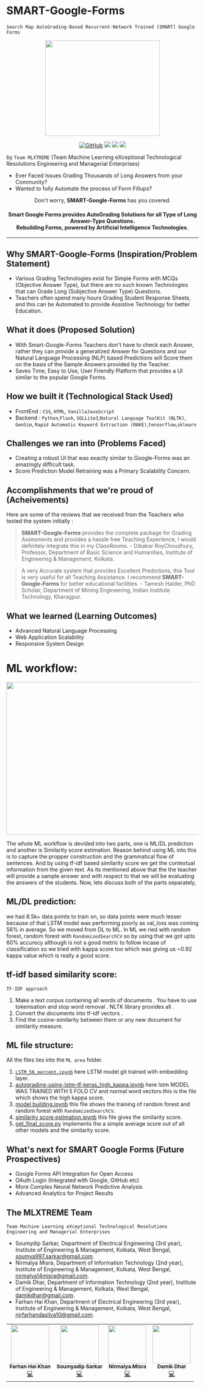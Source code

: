 # SMART-Google-Forms
`Search Map AutoGrading-Based Recurrent-Network Trained (SMART) Google Forms` 

<p align="center">
  <img width="300" height="250" src="https://i.ibb.co/sHF9d7k/Smart-GForms.png">
</p>

<p align="center">
<a href="LICENSE"><img alt="GitHub" src="https://img.shields.io/github/license/khanfarhan10/SmartGoogleForms?style=for-the-badge"></a>
  <img src="https://forthebadge.com/images/badges/built-with-love.svg">     <img src="https://forthebadge.com/images/badges/made-with-python.svg">    <img src="https://forthebadge.com/images/badges/open-source.svg">
</p>

by `Team MLXTREME` (Team Machine Learning eXceptional Technological Resolutions Engineering and Managerial Enterprises) 

- Ever Faced Issues Grading Thousands of Long Answers from your Community? 
- Wanted to fully Automate the process of Form Fillups? 

<p align="center"> Don't worry, <b>SMART-Google-Forms</b> has you covered. </p>
 
<h4 align="center">
Smart Google Forms provides AutoGrading Solutions for all Type of Long Answer-Type Questions.<br>
Rebuilding Forms, powered by <b>Artificial Intelligence Technologies</b>.
</h4>

---

## Why SMART-Google-Forms (Inspiration/Problem Statement)

- Various Grading Technologies exist for Simple Forms with MCQs (Objective Answer Type), but there are no such known Technologies that can Grade Long (Subjective Answer Type) Questions.
- Teachers often spend many hours Grading Student Response Sheets, and this can be Automated to provide Assistive Technology for better Education. 


## What it does (Proposed Solution)

- With Smart-Google-Forms Teachers don't have to check each Answer, rather they can provide a generalized Answer for Questions and our Natural Language Processing (NLP) based Predictions will Score them on the basis of the Sample Answers provided by the Teacher. 
- Saves Time, Easy to Use, User Friendly Platform that provides a UI similar to the popular Google Forms.

## How we built it (Technological Stack Used)
- FrontEnd : `CSS`, `HTML`, `VanillaJavaScript`
- Backend : `Python`,`Flask`, `SQLLite3`,`Natural Language ToolKit (NLTK)`, `GenSim`, `Rapid Automatic Keyword Extraction (RAKE)`,`tensorflow`,`sklearn`

## Challenges we ran into (Problems Faced)
- Creating a robust UI that was exactly similar to Google-Forms was an amazingly difficult task.
- Score Prediction Model Retraining was a Primary Scalability Concern.

## Accomplishments that we're proud of (Acheivements)
Here are some of the reviews that we received from the Teachers who tested the system initially :

> **SMART-Google-Forms**  provides the complete package for Grading Assesments and provides a hassle free Teaching Experience, I would definitely integrate this in my ClassRooms. - Dibakar RoyChoudhury, Professor, Department of Basic Science and Humanities, Institute of Engineering & Management, Kolkata.

> A very Accurate system that provides Excellent Predictions, this Tool is very useful for all Teaching Assistance. I recommend **SMART-Google-Forms** for better educational facilities. - Tamesh Halder, PhD Scholar, Department of Mining Engineering, Indian Institute Technology, Kharagpur.

## What we learned (Learning Outcomes)
- Advanced Natural Language Processing
- Web Application Scalability 
- Responsive System Design

# ML workflow:

<p align="center">
  <img width="1000" height="400" src="https://i.ibb.co/qkB1DQ2/Screenshot-1124.png">
</p>

The whole ML workflow is devided into two parts, one is ML/DL prediction and another is Similarity score estimation. Reason behind using ML into this is to capture the propper construction and the grammatical flow of sentences. And by using tf-idf based similarity score we get the contextual information from the given text. As its mentioned above that the the teacher will provide a sample answer and with respect to that we will be evaluating the answers of the students. Now, lets discuss both of the parts separately,

## ML/DL prediction:
we had 8.5k+ data points to train on, so data points were much lesser because of that LSTM model was performing poorly as val_loss was coming 56% in average. So we moved from DL to ML. In ML we ried with random forest, random forest with `RandomizedSearchCV` so by using that we got upto 60% accurecy although is not a good metric to follow incase of classification so we tried with kappa score too which was giving us ~0.92 kappa value which is really a good score.

## tf-idf based similarity score:
`TF-IDF approach`
1. Make a text corpus containing all words of documents . You have to use tokenisation and stop word removal . NLTK library provides all .
2. Convert the documents into tf-idf vectors .
3. Find the cosine-similarity between them or any new document for similarity measure.

## ML file structure:
All the files lies into the `ML area` folder.
1. [`LSTM_56_percent.ipynb`](https://github.com/khanfarhan10/SMART-GForms/blob/main/ML_area/LSTM_56_percent.ipynb) here LSTM model git trained with embedding layer.
2. [autograding-using-lstm-tf-keras_high_kappa.ipynb](https://github.com/khanfarhan10/SMART-GForms/blob/main/ML_area/autograding-using-lstm-tf-keras_high_kappa.ipynb) here lstm MODEL WAS TRAINED WITH 5 FOLD CV and normal word vectors.this is the file which shows the high kappa score.
3. [model building.ipynb](https://github.com/khanfarhan10/SMART-GForms/blob/main/ML_area/model%20building.ipynb) this file shows the training of random forest and random forest with `RandomizedSearchCV`. 
4. [similarity score estimation.ipynb](https://github.com/khanfarhan10/SMART-GForms/blob/main/ML_area/similarity%20score%20estimation.ipynb) this file gives the similarity score.
5. [get_final_score.py](https://github.com/khanfarhan10/SMART-GForms/blob/main/ML_area/get_final_score.py) implements the a simple average score out of all other models and the similarity score.

## What's next for SMART Google Forms (Future Prospectives)
- Google Forms API Integration for Open Access
- OAuth Login (Integrated with Google, GitHub etc)
- More Complex Neural Network Predictive Analysis
- Advanced Analytics for Project Results 

## The MLXTREME Team
`Team Machine Learning eXceptional Technological Resolutions Engineering and Managerial Enterprises`

- Soumydip Sarkar, Department of Electrical Engineering (3rd year), Institute of Engineering & Management, Kolkata, West Bengal, soumya997.sarkar@gmail.com.
- Nirmalya Misra, Department of Information Technology (2nd year), Institute of Engineering & Management, Kolkata, West Bengal, nirmalya14misra@gmail.com.
- Damik Dhar, Department of Information Technology (2nd year), Institute of Engineering & Management, Kolkata, West Bengal, damikdhar@gmail.com.
- Farhan Hai Khan, Department of Electrical Engineering (3rd year), Institute of Engineering & Management, Kolkata, West Bengal, njrfarhandasilva10@gmail.com.

 
 <table>
  <tr>
    <td align="center"><a href="https://github.com/khanfarhan10"><img src="https://avatars.githubusercontent.com/u/50246790?v=4" width="100px;" alt=""/><br /><sub><b>Farhan Hai Khan</b></sub></a><br /><a href="https://github.com/khanfarhan10/SmartGoogleForms/commits?author=khanfarhan10" title="Code">💻</a></td>
    <td align="center"><a href="https://github.com/soumya997"><img src="https://avatars0.githubusercontent.com/u/54326088?v=4" width="100px;" alt=""/><br /><sub><b>Soumyadip Sarkar</b></sub></a><br /><a href="https://github.com/khanfarhan10/SmartGoogleForms/commits?author=soumya997" title="Code">💻</a></td>
  <td align="center"><a href="https://github.com/nirmalya8"><img src="https://avatars.githubusercontent.com/u/39618712?v=4" width="100px;" alt=""/><br /><sub><b>Nirmalya Misra</b></sub></a><br /><a href="https://github.com/khanfarhan10/SmartGoogleForms/commits?author=nirmalya8" title="Code">💻</a></td>
  <td align="center"><a href="https://github.com/damikdhar"><img src="https://avatars.githubusercontent.com/u/64252762?v=4" width="100px;" alt=""/><br /><sub><b>Damik Dhar</b></sub></a><br /><a href="https://github.com/khanfarhan10/SmartGoogleForms/commits?author=damikdhar" title="Code">💻</a></td>
  </tr>
</table>
 

